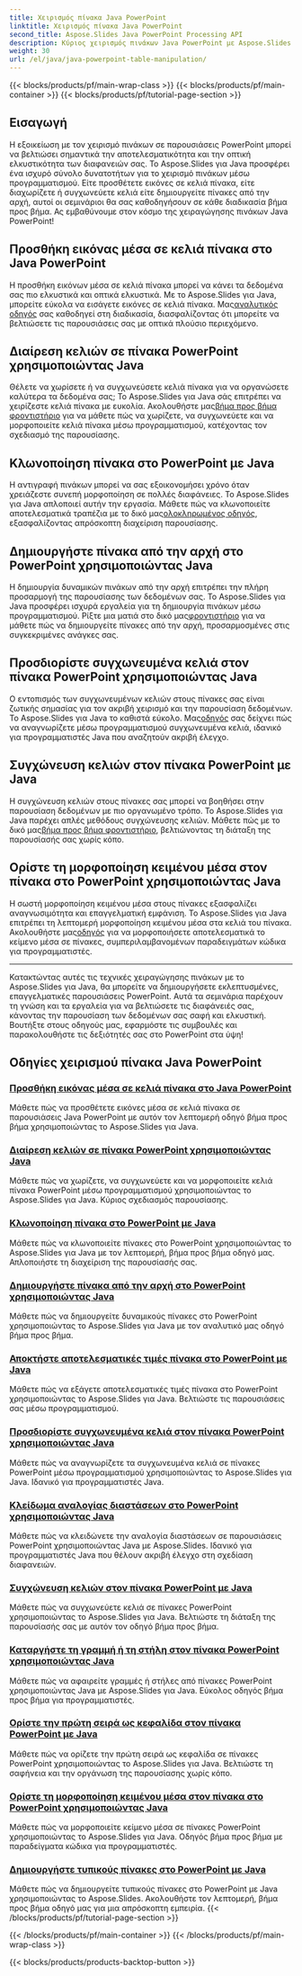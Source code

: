 ```yaml
---
title: Χειρισμός πίνακα Java PowerPoint
linktitle: Χειρισμός πίνακα Java PowerPoint
second_title: Aspose.Slides Java PowerPoint Processing API
description: Κύριος χειρισμός πινάκων Java PowerPoint με Aspose.Slides. Μάθετε να προσθέτετε εικόνες, να χωρίζετε κελιά, να δημιουργείτε πίνακες και πολλά άλλα μέσα από τα αναλυτικά μας σεμινάρια βήμα προς βήμα.
weight: 30
url: /el/java/java-powerpoint-table-manipulation/
---
```


{{< blocks/products/pf/main-wrap-class >}}
{{< blocks/products/pf/main-container >}}
{{< blocks/products/pf/tutorial-page-section >}}

## Εισαγωγή

Η εξοικείωση με τον χειρισμό πινάκων σε παρουσιάσεις PowerPoint μπορεί να βελτιώσει σημαντικά την αποτελεσματικότητα και την οπτική ελκυστικότητα των διαφανειών σας. Το Aspose.Slides για Java προσφέρει ένα ισχυρό σύνολο δυνατοτήτων για το χειρισμό πινάκων μέσω προγραμματισμού. Είτε προσθέτετε εικόνες σε κελιά πίνακα, είτε διαχωρίζετε ή συγχωνεύετε κελιά είτε δημιουργείτε πίνακες από την αρχή, αυτοί οι σεμινάριοι θα σας καθοδηγήσουν σε κάθε διαδικασία βήμα προς βήμα. Ας εμβαθύνουμε στον κόσμο της χειραγώγησης πινάκων Java PowerPoint!

## Προσθήκη εικόνας μέσα σε κελιά πίνακα στο Java PowerPoint
Η προσθήκη εικόνων μέσα σε κελιά πίνακα μπορεί να κάνει τα δεδομένα σας πιο ελκυστικά και οπτικά ελκυστικά. Με το Aspose.Slides για Java, μπορείτε εύκολα να εισάγετε εικόνες σε κελιά πίνακα. Μας[αναλυτικός οδηγός](./add-image-inside-table-cells-java-powerpoint/) σας καθοδηγεί στη διαδικασία, διασφαλίζοντας ότι μπορείτε να βελτιώσετε τις παρουσιάσεις σας με οπτικά πλούσιο περιεχόμενο.

## Διαίρεση κελιών σε πίνακα PowerPoint χρησιμοποιώντας Java
 Θέλετε να χωρίσετε ή να συγχωνεύσετε κελιά πίνακα για να οργανώσετε καλύτερα τα δεδομένα σας; Το Aspose.Slides για Java σάς επιτρέπει να χειρίζεστε κελιά πίνακα με ευκολία. Ακολουθήστε μας[βήμα προς βήμα φροντιστήριο](./split-cells-powerpoint-table-java/) για να μάθετε πώς να χωρίζετε, να συγχωνεύετε και να μορφοποιείτε κελιά πίνακα μέσω προγραμματισμού, κατέχοντας τον σχεδιασμό της παρουσίασης.

## Κλωνοποίηση πίνακα στο PowerPoint με Java
 Η αντιγραφή πινάκων μπορεί να σας εξοικονομήσει χρόνο όταν χρειάζεστε συνεπή μορφοποίηση σε πολλές διαφάνειες. Το Aspose.Slides για Java απλοποιεί αυτήν την εργασία. Μάθετε πώς να κλωνοποιείτε αποτελεσματικά τραπέζια με το δικό μας[ολοκληρωμένος οδηγός](./clone-table-powerpoint-java/), εξασφαλίζοντας απρόσκοπτη διαχείριση παρουσίασης.

## Δημιουργήστε πίνακα από την αρχή στο PowerPoint χρησιμοποιώντας Java
Η δημιουργία δυναμικών πινάκων από την αρχή επιτρέπει την πλήρη προσαρμογή της παρουσίασης των δεδομένων σας. Το Aspose.Slides για Java προσφέρει ισχυρά εργαλεία για τη δημιουργία πινάκων μέσω προγραμματισμού. Ρίξτε μια ματιά στο δικό μας[φροντιστήριο](./create-table-from-scratch-powerpoint-java/) για να μάθετε πώς να δημιουργείτε πίνακες από την αρχή, προσαρμοσμένες στις συγκεκριμένες ανάγκες σας.

## Προσδιορίστε συγχωνευμένα κελιά στον πίνακα PowerPoint χρησιμοποιώντας Java
 Ο εντοπισμός των συγχωνευμένων κελιών στους πίνακες σας είναι ζωτικής σημασίας για τον ακριβή χειρισμό και την παρουσίαση δεδομένων. Το Aspose.Slides για Java το καθιστά εύκολο. Μας[οδηγός](./identify-merged-cells-powerpoint-table-java/) σας δείχνει πώς να αναγνωρίζετε μέσω προγραμματισμού συγχωνευμένα κελιά, ιδανικό για προγραμματιστές Java που αναζητούν ακριβή έλεγχο.

## Συγχώνευση κελιών στον πίνακα PowerPoint με Java
 Η συγχώνευση κελιών στους πίνακες σας μπορεί να βοηθήσει στην παρουσίαση δεδομένων με πιο οργανωμένο τρόπο. Το Aspose.Slides για Java παρέχει απλές μεθόδους συγχώνευσης κελιών. Μάθετε πώς με το δικό μας[βήμα προς βήμα φροντιστήριο](./merge-cells-powerpoint-table-java/), βελτιώνοντας τη διάταξη της παρουσίασής σας χωρίς κόπο.

## Ορίστε τη μορφοποίηση κειμένου μέσα στον πίνακα στο PowerPoint χρησιμοποιώντας Java
Η σωστή μορφοποίηση κειμένου μέσα στους πίνακες εξασφαλίζει αναγνωσιμότητα και επαγγελματική εμφάνιση. Το Aspose.Slides για Java επιτρέπει τη λεπτομερή μορφοποίηση κειμένου μέσα στα κελιά του πίνακα. Ακολουθήστε μας[οδηγός](./set-text-formatting-inside-table-powerpoint-java/) για να μορφοποιήσετε αποτελεσματικά το κείμενο μέσα σε πίνακες, συμπεριλαμβανομένων παραδειγμάτων κώδικα για προγραμματιστές.

---

Κατακτώντας αυτές τις τεχνικές χειραγώγησης πινάκων με το Aspose.Slides για Java, θα μπορείτε να δημιουργήσετε εκλεπτυσμένες, επαγγελματικές παρουσιάσεις PowerPoint. Αυτά τα σεμινάρια παρέχουν τη γνώση και τα εργαλεία για να βελτιώσετε τις διαφάνειές σας, κάνοντας την παρουσίαση των δεδομένων σας σαφή και ελκυστική. Βουτήξτε στους οδηγούς μας, εφαρμόστε τις συμβουλές και παρακολουθήστε τις δεξιότητές σας στο PowerPoint στα ύψη!
## Οδηγίες χειρισμού πίνακα Java PowerPoint
### [Προσθήκη εικόνας μέσα σε κελιά πίνακα στο Java PowerPoint](./add-image-inside-table-cells-java-powerpoint/)
Μάθετε πώς να προσθέτετε εικόνες μέσα σε κελιά πίνακα σε παρουσιάσεις Java PowerPoint με αυτόν τον λεπτομερή οδηγό βήμα προς βήμα χρησιμοποιώντας το Aspose.Slides για Java.
### [Διαίρεση κελιών σε πίνακα PowerPoint χρησιμοποιώντας Java](./split-cells-powerpoint-table-java/)
Μάθετε πώς να χωρίζετε, να συγχωνεύετε και να μορφοποιείτε κελιά πίνακα PowerPoint μέσω προγραμματισμού χρησιμοποιώντας το Aspose.Slides για Java. Κύριος σχεδιασμός παρουσίασης.
### [Κλωνοποίηση πίνακα στο PowerPoint με Java](./clone-table-powerpoint-java/)
Μάθετε πώς να κλωνοποιείτε πίνακες στο PowerPoint χρησιμοποιώντας το Aspose.Slides για Java με τον λεπτομερή, βήμα προς βήμα οδηγό μας. Απλοποιήστε τη διαχείριση της παρουσίασής σας.
### [Δημιουργήστε πίνακα από την αρχή στο PowerPoint χρησιμοποιώντας Java](./create-table-from-scratch-powerpoint-java/)
Μάθετε πώς να δημιουργείτε δυναμικούς πίνακες στο PowerPoint χρησιμοποιώντας το Aspose.Slides για Java με τον αναλυτικό μας οδηγό βήμα προς βήμα.
### [Αποκτήστε αποτελεσματικές τιμές πίνακα στο PowerPoint με Java](./get-effective-values-table-powerpoint-java/)
Μάθετε πώς να εξάγετε αποτελεσματικές τιμές πίνακα στο PowerPoint χρησιμοποιώντας το Aspose.Slides για Java. Βελτιώστε τις παρουσιάσεις σας μέσω προγραμματισμού.
### [Προσδιορίστε συγχωνευμένα κελιά στον πίνακα PowerPoint χρησιμοποιώντας Java](./identify-merged-cells-powerpoint-table-java/)
Μάθετε πώς να αναγνωρίζετε τα συγχωνευμένα κελιά σε πίνακες PowerPoint μέσω προγραμματισμού χρησιμοποιώντας το Aspose.Slides για Java. Ιδανικό για προγραμματιστές Java.
### [Κλείδωμα αναλογίας διαστάσεων στο PowerPoint χρησιμοποιώντας Java](./lock-aspect-ratio-powerpoint-java/)
Μάθετε πώς να κλειδώνετε την αναλογία διαστάσεων σε παρουσιάσεις PowerPoint χρησιμοποιώντας Java με Aspose.Slides. Ιδανικό για προγραμματιστές Java που θέλουν ακριβή έλεγχο στη σχεδίαση διαφανειών.
### [Συγχώνευση κελιών στον πίνακα PowerPoint με Java](./merge-cells-powerpoint-table-java/)
Μάθετε πώς να συγχωνεύετε κελιά σε πίνακες PowerPoint χρησιμοποιώντας το Aspose.Slides για Java. Βελτιώστε τη διάταξη της παρουσίασής σας με αυτόν τον οδηγό βήμα προς βήμα.
### [Καταργήστε τη γραμμή ή τη στήλη στον πίνακα PowerPoint χρησιμοποιώντας Java](./remove-row-column-powerpoint-table-java/)
Μάθετε πώς να αφαιρείτε γραμμές ή στήλες από πίνακες PowerPoint χρησιμοποιώντας Java με Aspose.Slides για Java. Εύκολος οδηγός βήμα προς βήμα για προγραμματιστές.
### [Ορίστε την πρώτη σειρά ως κεφαλίδα στον πίνακα PowerPoint με Java](./set-first-row-header-powerpoint-table-java/)
Μάθετε πώς να ορίζετε την πρώτη σειρά ως κεφαλίδα σε πίνακες PowerPoint χρησιμοποιώντας το Aspose.Slides για Java. Βελτιώστε τη σαφήνεια και την οργάνωση της παρουσίασης χωρίς κόπο.
### [Ορίστε τη μορφοποίηση κειμένου μέσα στον πίνακα στο PowerPoint χρησιμοποιώντας Java](./set-text-formatting-inside-table-powerpoint-java/)
Μάθετε πώς να μορφοποιείτε κείμενο μέσα σε πίνακες PowerPoint χρησιμοποιώντας το Aspose.Slides για Java. Οδηγός βήμα προς βήμα με παραδείγματα κώδικα για προγραμματιστές.
### [Δημιουργήστε τυπικούς πίνακες στο PowerPoint με Java](./create-standard-tables-powerpoint-java/)
Μάθετε πώς να δημιουργείτε τυπικούς πίνακες στο PowerPoint με Java χρησιμοποιώντας το Aspose.Slides. Ακολουθήστε τον λεπτομερή, βήμα προς βήμα οδηγό μας για μια απρόσκοπτη εμπειρία.
{{< /blocks/products/pf/tutorial-page-section >}}

{{< /blocks/products/pf/main-container >}}
{{< /blocks/products/pf/main-wrap-class >}}

{{< blocks/products/products-backtop-button >}}
